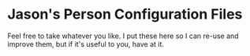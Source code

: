 Jason's Person Configuration Files
==================================

Feel free to take whatever you like.  I put these here so I can re-use and improve them,
but if it's useful to you, have at it.
